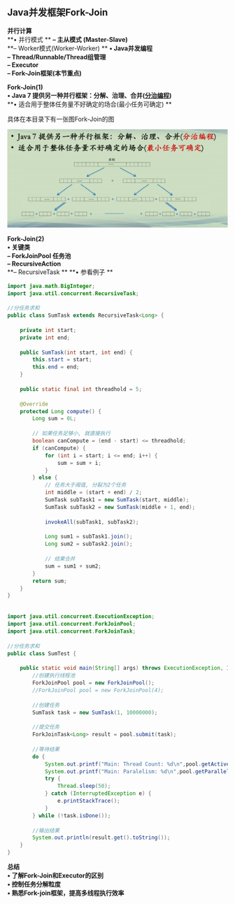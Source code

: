 ## Java并发框架Fork-Join

**并行计算**  
**• 并行模式 ** 
**– 主从模式 (Master-Slave)**  
**– Worker模式(Worker-Worker) ** 
**• Java并发编程**  
**– Thread/Runnable/Thread组管理**  
**– Executor**  
**– Fork-Join框架(本节重点)**  



**Fork-Join(1)**  
**• Java 7 提供另一种并行框架：分解、治理、合并(<u>分治编程</u>)**  
**• 适合用于整体任务量不好确定的场合(最小任务可确定) ** 

具体在本目录下有一张图Fork-Join的图

<img src="./Fork-Join.png" alt="Fork-Join" style="zoom:80%;" />

**Fork-Join(2)**  
**• 关键类**  
**– ForkJoinPool 任务池**  
**– RecursiveAction**  
**– RecursiveTask ** 
**• 参看例子 ** 

```java
import java.math.BigInteger;
import java.util.concurrent.RecursiveTask;

//分任务求和
public class SumTask extends RecursiveTask<Long> {
	
	private int start;
	private int end;

	public SumTask(int start, int end) {
		this.start = start;
		this.end = end;
	}

	public static final int threadhold = 5;

	@Override
	protected Long compute() {
		Long sum = 0L;
		
		// 如果任务足够小, 就直接执行
		boolean canCompute = (end - start) <= threadhold;
		if (canCompute) {
			for (int i = start; i <= end; i++) {
				sum = sum + i;				
			}
		} else {
			// 任务大于阈值, 分裂为2个任务
			int middle = (start + end) / 2;
			SumTask subTask1 = new SumTask(start, middle);
			SumTask subTask2 = new SumTask(middle + 1, end);

			invokeAll(subTask1, subTask2);

			Long sum1 = subTask1.join();
			Long sum2 = subTask2.join();

			// 结果合并
			sum = sum1 + sum2;
		}
		return sum;
	}
}

```

```java

import java.util.concurrent.ExecutionException;
import java.util.concurrent.ForkJoinPool;
import java.util.concurrent.ForkJoinTask;

//分任务求和
public class SumTest {
    
    public static void main(String[] args) throws ExecutionException, InterruptedException {
        //创建执行线程池
    	ForkJoinPool pool = new ForkJoinPool();
    	//ForkJoinPool pool = new ForkJoinPool(4);
    	
    	//创建任务
        SumTask task = new SumTask(1, 10000000);
        
        //提交任务
        ForkJoinTask<Long> result = pool.submit(task);
        
        //等待结果
        do {
			System.out.printf("Main: Thread Count: %d\n",pool.getActiveThreadCount());
			System.out.printf("Main: Paralelism: %d\n",pool.getParallelism());
			try {
				Thread.sleep(50);
			} catch (InterruptedException e) {
				e.printStackTrace();
			}
		} while (!task.isDone());
        
        //输出结果
        System.out.println(result.get().toString());
    }
}

```

**总结**  
**• 了解Fork-Join和Executor的区别**  
**• 控制任务分解粒度**  
**• 熟悉Fork-join框架，提高多线程执行效率**  



